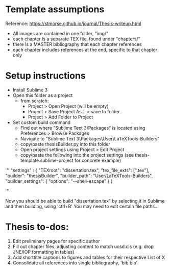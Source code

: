 # Template assumptions

Reference: https://stmorse.github.io/journal/Thesis-writeup.html

* All images are contained in one folder, "img/"
* each chapter is a separate TEX file, found under "chapters/"
* there is a MASTER bibliography that each chapter references
* each chapter includes references at the end, specific to that chapter only

# Setup instructions

* Install Sublime 3
* Open this folder as a project
    * from scratch:
    	* Project > Open Project (will be empty)
    	* Project > Save Project As... > save to folder
    	* Project > Add Folder to Project
* Set custom build command
	* Find out where "Sublime Text 3/Packages" is located using Preferences > Browse Packages
	* Navigate to "Sublime Text 3\Packages\User\LaTeXTools-Builders"
	* copy/paste thesisBuilder.py into this folder
	* Open project settings using Project > Edit Project
	* copy/paste the following into the project settings (see thesis-template.sublime-project for concrete example)

'''
	"settings" : {
        "TEXroot": "dissertation.tex",
        "tex_file_exts": [".tex"],
        "builder": "thesisBuilder",
        "builder_path": "User/LaTeXTools-Builders",
        "builder_settings": {
            "options": "--shell-escape"
        }
    }

'''

Now you should be able to build "dissertation.tex" by selecting it in Sublime and then building, using 'ctrl+B'
You may need to edit certain file paths...

# Thesis to-dos:

1. Edit preliminary pages for specific author
2. Fill out chapter files, adjusting content to match ucsd.cls (e.g. drop JNE/IOP formatting in tables)
3. Add shorttitle captions to figures and tables for their respective List of X
4. Consolidate all references into single bibliography, 'bib.bib'
